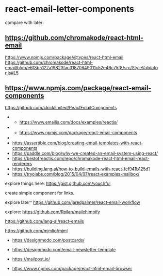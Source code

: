 # react-email-letter-components


compare with later:
## https://github.com/chromakode/react-html-email
 https://www.npmjs.com/package/@types/react-html-email
 https://github.com/chromakode/react-html-email/blob/e6f3b5122a19823fac31870649311c52e46c75f8/src/StyleValidator.js#L5

## https://www.npmjs.com/package/react-email-components
https://github.com/clocklimited/ReactEmailComponents

- - https://www.emailjs.com/docs/examples/reactjs/
- - https://www.npmjs.com/package/react-email-components
- 
- https://assertible.com/blog/creating-email-templates-with-react-components
- https://paddle.com/blog/why-we-created-an-email-system-using-react/
- https://bestofreactjs.com/repo/chromakode-react-html-email-react-renderers
- https://building.lang.ai/how-to-build-emails-with-react-fcf941b125d1
- https://tryolabs.com/blog/2015/04/07/react-examples-mailbox/


explore things here: https://gist.github.com/vouchful


create simple component for links.

explore later^ https://github.com/jaredpalmer/react-email-workflow

explore: https://github.com/Roilan/mailchimpify

https://github.com/lang-ai/react-emails

https://github.com/mjmlio/mjml



- https://designmodo.com/postcards/
- https://designmodo.com/email-newsletter-template
- https://mailpost.io/



- https://www.npmjs.com/package/react-html-email-browser
